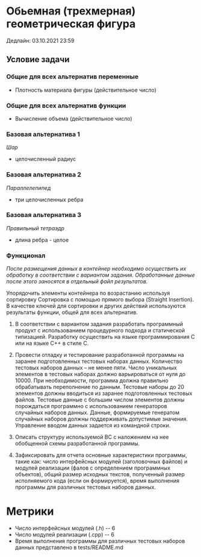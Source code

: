 # Обьемная (трехмерная) геометрическая фигура
Дедлайн: 03.10.2021 23:59

## Условие задачи
### Общие для всех альтернатив переменные
* Плотность материала фигуры (действительное число)
### Общие для всех альтернатив функции
* Вычисление объема (действительное число)
### Базовая альтернатива 1
_Шар_

* целочисленный радиус
### Базовая альтернатива 2
_Параллелепипед_

* три целочисленных ребра
### Базовая альтернатива 3
_Правильный тетраэдр_

* длина ребра - целое

### Функционал
_После размещения данных в контейнер необходимо осуществить их обработку 
в соответствии с вариантом задания. 
Обработанные данные после этого заносятся в отдельный файл результатов._

Упорядочить элементы контейнера по возрастанию используя сортировку
Сортировка с помощью прямого выбора (Straight Insertion).
В качестве ключей для сортировки и других действий используются
результаты функции, общей для всех альтернатив.

1. В соответствии с вариантом задания разработать программный продукт с
использованием процедурного подхода и статической типизацией.
Разработку осуществить на языке программирования C или на языке C++ в стиле C.

2. Провести отладку и тестирование разработанной программы на заранее
подготовленных тестовых наборах данных.
Количество тестовых наборов данных – не менее пяти.
Число уникальных элементов в тестовых наборах должно варьироваться от нуля до 10000.
При необходимости, программа должна правильно обрабатывать переполнение по данным.
Тестовые наборы до 20 элементов должны вводиться из заранее подготовленных тестовых файлов. Тестовые данные с большим числом элементов должны порождаться программно с использованием генераторов случайных наборов данных. Данные, формируемые генератом случайных наборов должны поддерживать допустимые значения. Управление вводом данных задается из командной строки.

3. Описать структуру используемой ВС с наложением на нее обобщенной схемы
разработанной программы.

4. Зафиксировать для отчета основные характеристики программы, такие как:
число интерфейсных модулей (заголовочных файлов) и
модулей реализации (фалов с определением программных объектов),
общий размер исходных текстов, полученный размер исполняемого кода (если он формируется),
время выполнения программы для различных тестовых наборов данных.

# Метрики
- Число интерфейсных модулей (.h) -- 6
- Число модулей реализации (.cpp) -- 6 
- Время выполнения программы для различных тестовых наборов данных представлено в tests/README.md
